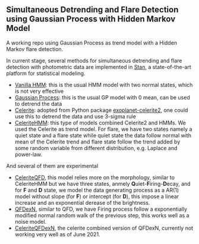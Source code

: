 ## Simultaneous Detrending and Flare Detection using Gaussian Process with Hidden Markov Model

A working repo using Gaussian Process as trend model with a Hidden Markov flare detection.


In current stage, several methods for simultaneous detrending and flare detection with photometric data are implemented in [Stan](https://mc-stan.org/), a state-of-the-art platform for statistical modeling. 

- [Vanilla HMM](https://github.com/YunyiShen/AstroHMMs/tree/master/Stan/Prototypes/Vanilla): this is the usual HMM model with two normal states, which is not very effective
- [Gaussian Process](https://github.com/YunyiShen/AstroHMMs/tree/master/Stan/Prototypes/GP): this is the usual GP model with 0 mean, can be used to detrend the data
- [Celerite](https://github.com/YunyiShen/AstroHMMs/tree/master/Stan/Prototypes/Celerite): adopted from Python package [exoplanet-celerite2](https://github.com/exoplanet-dev/celerite2), one could use this to detrend the data and use 3-sigma rule
- [CeleriteHMM](https://github.com/YunyiShen/AstroHMMs/tree/master/Stan/Prototypes/CeleriteHMM): this type of models combined Celerite2 and HMMs. We used the Celerite as trend model. For flare, we have two states namely a quiet state and a flare state while quiet state the data follow normal with mean of the Celerite trend and flare state follow the trend added by some random variable from different distribution, e.g. Laplace and power-law.

And several of them are experimental 

- [CeleriteQFD](https://github.com/YunyiShen/AstroHMMs/tree/master/Stan/Morphology/QFD), this model relies more on the morphology, similar to CeleriteHMM but we have three states, anmely **Q**uiet-**F**iring-**D**ecay, and for **F** and **D** state, we model the data generating process as a AR(1) model without slope (for **F**) or intercept (for **D**), this impose a linear increase and an exponential derease of the brightness. 
- [QFDexN](https://github.com/YunyiShen/AstroHMMs/tree/master/Stan/Morphology/QFD), similar to QFD, we have Firing process follow a exponentially modified normal random walk of the previous step, this works well as a noise model.
- [CeleriteQFDexN](https://github.com/YunyiShen/AstroHMMs/tree/master/Stan/Morphology/QFD), the celerite combined version of QFDexN, currently not working very well as of June 2021.